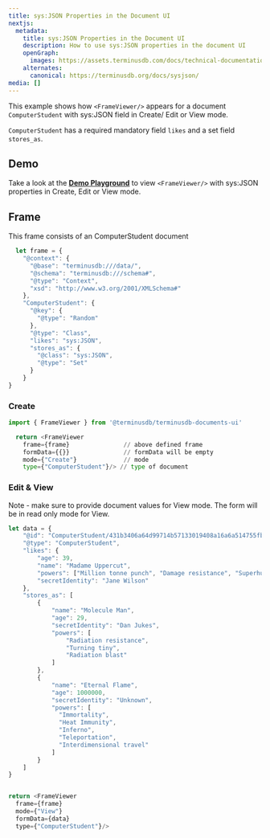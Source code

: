 ```yaml
---
title: sys:JSON Properties in the Document UI
nextjs:
  metadata:
    title: sys:JSON Properties in the Document UI
    description: How to use sys:JSON properties in the document UI
    openGraph:
      images: https://assets.terminusdb.com/docs/technical-documentation-terminuscms-og.png
    alternates:
      canonical: https://terminusdb.org/docs/sysjson/
media: []
---
```


This example shows how `<FrameViewer/>` appears for a document `ComputerStudent` with sys:JSON field in Create/ Edit or View mode.

`ComputerStudent` has a required mandatory field `likes` and a set field `stores_as`.

## Demo

Take a look at the [**Demo Playground**](https://documents-ui-playground.terminusdb.com/JSON) to view `<FrameViewer/>` with sys:JSON properties in Create, Edit or View mode.

## Frame

This frame consists of an ComputerStudent document

```javascript
  let frame = {
    "@context": {
      "@base": "terminusdb:///data/",
      "@schema": "terminusdb:///schema#",
      "@type": "Context",
      "xsd": "http://www.w3.org/2001/XMLSchema#"
    },
    "ComputerStudent": {
      "@key": {
        "@type": "Random"
      },
      "@type": "Class",
      "likes": "sys:JSON",
      "stores_as": {
        "@class": "sys:JSON",
        "@type": "Set"
      }
    }
}
```

### Create

```python
import { FrameViewer } from '@terminusdb/terminusdb-documents-ui'

  return <FrameViewer
    frame={frame}               // above defined frame          
    formData={{}}               // formData will be empty
    mode={"Create"}             // mode 
    type={"ComputerStudent"}/> // type of document 
```

### Edit & View

Note - make sure to provide document values for View mode. The form will be in read only mode for View.

```javascript
let data = {
    "@id": "ComputerStudent/431b3406a64d99714b57133019408a16a6a514755fb229aff01419b4b423cb62",
    "@type": "ComputerStudent",
    "likes": {
        "age": 39,
        "name": "Madame Uppercut",
        "powers": ["Million tonne punch", "Damage resistance", "Superhuman reflexes"],
        "secretIdentity": "Jane Wilson"
    },
    "stores_as": [
        {
            "name": "Molecule Man",
            "age": 29,
            "secretIdentity": "Dan Jukes",
            "powers": [
                "Radiation resistance",
                "Turning tiny",
                "Radiation blast"
            ]
        },
        {
            "name": "Eternal Flame",
            "age": 1000000,
            "secretIdentity": "Unknown",
            "powers": [
              "Immortality",
              "Heat Immunity",
              "Inferno",
              "Teleportation",
              "Interdimensional travel"
            ]
        }
    ]
}


return <FrameViewer
  frame={frame}
  mode={"View"}
  formData={data}
  type={"ComputerStudent"}/>
```